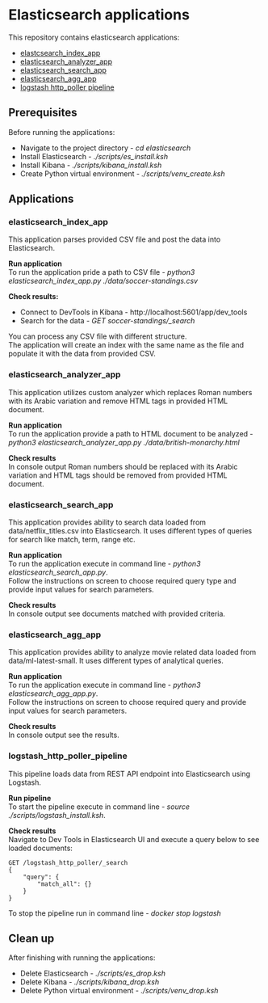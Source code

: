 # Elasticsearch applications
This repository contains elasticsearch applications:
- [elastcsearch_index_app](#elasticsearch_index_app)
- [elasticsearch_analyzer_app](#elasticsearch_analyzer_app)
- [elasticsearch_search_app](#elasticsearch_search_app)
- [elasticsearch_agg_app](#elasticsearch_agg_app)
- [logstash http_poller pipeline](#logstash_http_poller_pipeline) 

## Prerequisites
Before running the applications: 
- Navigate to the project directory - *cd elasticsearch*
- Install Elasticsearch - *./scripts/es_install.ksh*
- Install Kibana - *./scripts/kibana_install.ksh*
- Create Python virtual environment - *./scripts/venv_create.ksh*

## Applications
### elasticsearch_index_app
This application parses provided CSV file and post the data into Elasticsearch.

**Run application** \
To run the application pride a path to CSV file - *python3 elasticsearch_index_app.py ./data/soccer-standings.csv*

**Check results:**
- Connect to DevTools in Kibana - http://localhost:5601/app/dev_tools 
- Search for the data - *GET soccer-standings/_search*

You can process any CSV file with different structure. \
The application will create an index with the same name as the file and populate it with the data from provided CSV.

### elasticsearch_analyzer_app
This application utilizes custom analyzer which replaces Roman numbers with its Arabic variation and remove HTML tags in provided HTML document.

**Run application** \
To run the application provide a path to HTML document to be analyzed - *python3 elasticsearch_analyzer_app.py ./data/british-monarchy.html*

**Check results** \
In console output Roman numbers should be replaced with its Arabic variation and HTML tags should be removed from provided HTML document.

### elasticsearch_search_app
This application provides ability to search data loaded from data/netflix_titles.csv into Elasticsearch. It uses different types of queries for search like match, term, range etc.

**Run application** \
To run the application execute in command line - *python3 elasticsearch_search_app.py*.\
Follow the instructions on screen to choose required query type and provide input values for search parameters.

**Check results** \
In console output see documents matched with provided criteria.

### elasticsearch_agg_app
This application provides ability to analyze movie related data loaded from data/ml-latest-small. It uses different types of analytical queries.

**Run application** \
To run the application execute in command line - *python3 elasticsearch_agg_app.py*.\
Follow the instructions on screen to choose required query and provide input values for search parameters.

**Check results** \
In console output see the results.

### logstash_http_poller_pipeline
This pipeline loads data from REST API endpoint into Elasticsearch using Logstash.

**Run pipeline** \
To start the pipeline execute in command line - *source ./scripts/logstash_install.ksh*.

**Check results** \
Navigate to Dev Tools in Elasticsearch UI and execute a query below to see loaded documents:
```
GET /logstash_http_poller/_search
{
    "query": {
        "match_all": {}
    }
}
```
To stop the pipeline run in command line - *docker stop logstash* 

## Clean up
After finishing with running the applications:
- Delete Elasticsearch - *./scripts/es_drop.ksh*
- Delete Kibana - *./scripts/kibana_drop.ksh*
- Delete Python virtual environment - *./scripts/venv_drop.ksh*

